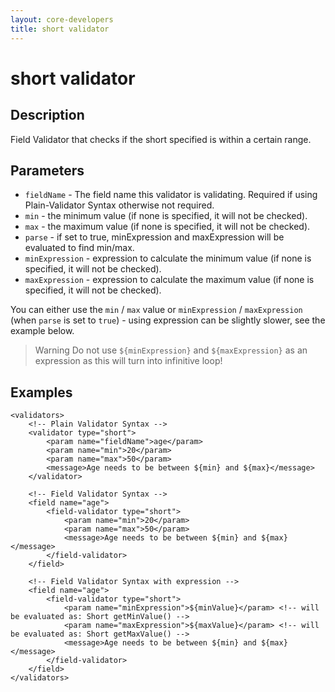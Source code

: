 ```yaml
---
layout: core-developers
title: short validator
---
```


# short validator

## Description

Field Validator that checks if the short specified is within a certain range.

## Parameters

- `fieldName` - The field name this validator is validating. Required if using Plain-Validator Syntax otherwise not required.
- `min` - the minimum value (if none is specified, it will not be checked).
- `max` - the maximum value (if none is specified, it will not be checked).
- `parse` - if set to true, minExpression and maxExpression will be evaluated to find min/max.
- `minExpression` - expression to calculate the minimum value (if none is specified, it will not be checked).
- `maxExpression` - expression to calculate the maximum value (if none is specified, it will not be checked).

You can either use the `min` / `max` value or `minExpression` / `maxExpression` (when `parse` is set to `true`) - using expression can be slightly slower, see the example below.

> Warning
> Do not use `${minExpression}` and `${maxExpression}` as an expression as this will turn into infinitive loop!

## Examples

```
<validators>
    <!-- Plain Validator Syntax -->
    <validator type="short">
        <param name="fieldName">age</param>
        <param name="min">20</param>
        <param name="max">50</param>
        <message>Age needs to be between ${min} and ${max}</message>
    </validator>
 
    <!-- Field Validator Syntax -->
    <field name="age">
        <field-validator type="short">
            <param name="min">20</param>
            <param name="max">50</param>
            <message>Age needs to be between ${min} and ${max}</message>
        </field-validator>
    </field>
 
    <!-- Field Validator Syntax with expression -->
    <field name="age">
        <field-validator type="short">
            <param name="minExpression">${minValue}</param> <!-- will be evaluated as: Short getMinValue() -->
            <param name="maxExpression">${maxValue}</param> <!-- will be evaluated as: Short getMaxValue() -->
            <message>Age needs to be between ${min} and ${max}</message>
        </field-validator>
    </field>
</validators>
```
